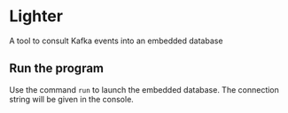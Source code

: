 # Lighter
A tool to consult Kafka events into an embedded database

## Run the program

Use the command `run` to launch the embedded database. The connection string will be given in the console.